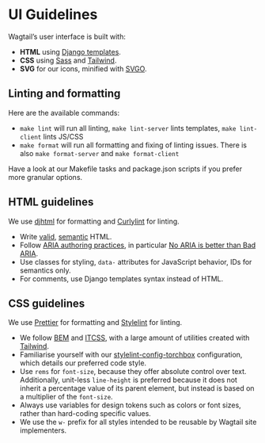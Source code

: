 # UI Guidelines

Wagtail’s user interface is built with:

- **HTML** using [Django templates](https://docs.djangoproject.com/en/stable/ref/templates/language/).
- **CSS** using [Sass](https://sass-lang.com/) and [Tailwind](https://tailwindcss.com/).
- **SVG** for our icons, minified with [SVGO](https://jakearchibald.github.io/svgomg/).

## Linting and formatting

Here are the available commands:

- `make lint` will run all linting, `make lint-server` lints templates, `make lint-client` lints JS/CSS
- `make format` will run all formatting and fixing of linting issues. There is also `make format-server` and `make format-client`

Have a look at our Makefile tasks and package.json scripts if you prefer more granular options.

## HTML guidelines

We use [djhtml](https://github.com/rtts/djhtml) for formatting and [Curlylint](https://www.curlylint.org/) for linting.

- Write [valid](https://validator.w3.org/nu/), [semantic](https://html5doctor.com/element-index/) HTML.
- Follow [ARIA authoring practices](https://w3c.github.io/aria-practices/), in particular [No ARIA is better than Bad ARIA](https://w3c.github.io/aria-practices/#no_aria_better_bad_aria).
- Use classes for styling, `data-` attributes for JavaScript behavior, IDs for semantics only.
- For comments, use Django templates syntax instead of HTML.

## CSS guidelines

We use [Prettier](https://prettier.io/) for formatting and [Stylelint](https://stylelint.io/) for linting.

- We follow [BEM](http://getbem.com/) and [ITCSS](https://www.xfive.co/blog/itcss-scalable-maintainable-css-architecture/), with a large amount of utilities created with [Tailwind](https://tailwindcss.com/).
- Familiarise yourself with our [stylelint-config-torchbox](https://github.com/wagtail/stylelint-config-wagtail) configuration, which details our preferred code style.
- Use `rems` for `font-size`, because they offer absolute control over text. Additionally, unit-less `line-height` is preferred because it does not inherit a percentage value of its parent element, but instead is based on a multiplier of the `font-size`.
- Always use variables for design tokens such as colors or font sizes, rather than hard-coding specific values.
- We use the `w-` prefix for all styles intended to be reusable by Wagtail site implementers.
